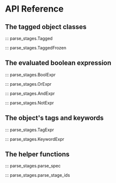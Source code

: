 <!--
SPDX-FileCopyrightText: Peter Pentchev <roam@ringlet.net>
SPDX-License-Identifier: BSD-2-Clause
-->

# API Reference

## The tagged object classes

::: parse_stages.Tagged

::: parse_stages.TaggedFrozen

## The evaluated boolean expression

::: parse_stages.BoolExpr

::: parse_stages.OrExpr

::: parse_stages.AndExpr

::: parse_stages.NotExpr

## The object's tags and keywords

::: parse_stages.TagExpr

::: parse_stages.KeywordExpr

## The helper functions

::: parse_stages.parse_spec

::: parse_stages.parse_stage_ids
